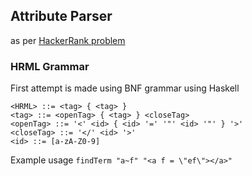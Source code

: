 ## Attribute Parser
as per [HackerRank problem](https://www.hackerrank.com/challenges/attribute-parser/problem)


### HRML Grammar
First attempt is made using BNF grammar using Haskell

```EBNF
<HRML> ::= <tag> { <tag> }
<tag> ::= <openTag> { <tag> } <closeTag>
<openTag> ::= '<' <id> { <id> '=' '"' <id> '"' } '>'
<closeTag> ::= '</' <id> '>'
<id> ::= [a-zA-Z0-9]
```

Example usage `findTerm "a~f" "<a f = \"ef\"></a>"`
